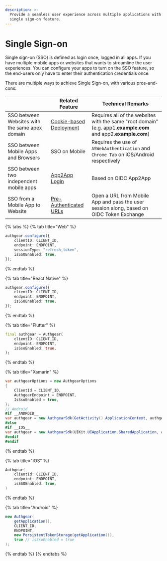 ```yaml
---
description: >-
  Provide a seamless user experience across multiple applications with the
  single sign-on feature.
---
```


# Single Sign-on

Single sign-on (SSO) is defined as login once, logged in all apps. If you have multiple mobile apps or websites that wants to streamline the user experiences. You can configure your apps to turn on the SSO feature, so the end-users only have to enter their authentication credentials once.

There are multiple ways to achieve Single Sign-on, with various pros-and-cons:

|                                                | Related Feature                                                                      | Technical Remarks                                                                                             |
| ---------------------------------------------- | ------------------------------------------------------------------------------------ | ------------------------------------------------------------------------------------------------------------- |
| SSO between Websites with the same apex domain | [Cookie-based Deployment](../../get-started/authentication-approach/cookie-based.md) | Requires all of the websites with the same "root domain" (e.g. app1.**example.com** and app2.**example.com**) |
| SSO between Mobile Apps and Browsers           | SSO on Mobile                                                                        | Requires the use of `ASWebAuthentication` and `Chrome Tab` on iOS/Android respectively                        |
| SSO between two independent mobile apps        | [App2App Login](app2app-authorization.md)                                            | Based on OIDC App2App                                                                                         |
| SSO from a Mobile App to Website               | [Pre-Authenticated URLs](pre-authenticated-urls.md)                                  | Open a URL from Mobile App and pass the user session along, based on OIDC Token Exchange                      |

{% tabs %}
{% tab title="Web" %}
```typescript
authgear.configure({
    clientID: CLIENT_ID,
    endpoint: ENDPOINT,
    sessionType: "refresh_token",
    isSSOEnabled: true,
});
```
{% endtab %}

{% tab title="React Native" %}
```typescript
authgear.configure({
    clientID: CLIENT_ID,
    endpoint: ENDPOINT,
    isSSOEnabled: true,
});
```
{% endtab %}

{% tab title="Flutter" %}
```dart
final authgear = Authgear(
    clientID: CLIENT_ID,
    endpoint: ENDPOINT,
    isSsoEnabled: true,
);
```
{% endtab %}

{% tab title="Xamarin" %}
```csharp
var authgearOptions = new AuthgearOptions
{
    ClientId = CLIENT_ID,
    AuthgearEndpoint = ENDPOINT,
    IsSsoEnabled = true,
};
// Android
#if __ANDROID__
var authgear = new AuthgearSdk(GetActivity().ApplicationContext, authgearOptions);
#else
#if __IOS__
var authgear = new AuthgearSdk(UIKit.UIApplication.SharedApplication, authgearOptions);
#endif
#endif
```
{% endtab %}

{% tab title="iOS" %}
```swift
Authgear(
    clientId: CLIENT_ID,
    endpoint: ENDPOINT,
    isSSOEnabled: true,
)
```
{% endtab %}

{% tab title="Android" %}
```java
new Authgear(
    getApplication(),
    CLIENT_ID,
    ENDPOINT,
    new PersistentTokenStorage(getApplication()),
    true // isSsoEnabled = true
);
```
{% endtab %}
{% endtabs %}
